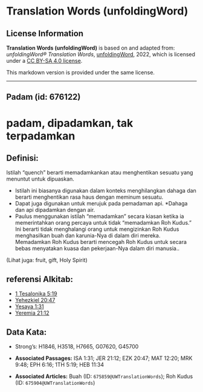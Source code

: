 # Translation Words (unfoldingWord)

## License Information

**Translation Words (unfoldingWord)** is based on and adapted from: _unfoldingWord® Translation Words_, [unfoldingWord](https://unfoldingword.org/utw), 2022, which is licensed under a [CC BY-SA 4.0 license](https://creativecommons.org/licenses/by-sa/4.0/legalcode.en).

This markdown version is provided under the same license.



--------------------------------

## Padam (id: 676122)

padam, dipadamkan, tak terpadamkan
==================================

Definisi:
---------

Istilah “quench” berarti memadamkankan atau menghentikan sesuatu yang menuntut untuk dipuaskan.

* Istilah ini biasanya digunakan dalam konteks menghilangkan dahaga dan berarti menghentikan rasa haus dengan meminum sesuatu.
* Dapat juga digunakan untuk merujuk pada pemadaman api. \*Dahaga dan api dipadamkan dengan air.
* Paulus menggunakan istilah “memadamkan” secara kiasan ketika ia memerintahkan orang percaya untuk tidak “memadamkan Roh Kudus.” Ini berarti tidak menghalangi orang untuk mengizinkan Roh Kudus menghasilkan buah dan karunia\-Nya di dalam diri mereka. Memadamkan Roh Kudus berarti mencegah Roh Kudus untuk secara bebas menyatakan kuasa dan pekerjaan\-Nya dalam diri manusia..

(Lihat juga: fruit, gift, Holy Spirit)

referensi Alkitab:
------------------

* [1 Tesalonika 5:19](https://ref.ly/1Thess0:0)
* [Yehezkiel 20:47](https://ref.ly/Ezek20:47)
* [Yesaya 1:31](https://ref.ly/Isa1:31)
* [Yeremia 21:12](https://ref.ly/Jer21:12)

Data Kata:
----------

* Strong’s: H1846, H3518, H7665, G07620, G45700

* **Associated Passages:** ISA 1:31; JER 21:12; EZK 20:47; MAT 12:20; MRK 9:48; EPH 6:16; 1TH 5:19; HEB 11:34
* **Associated Articles:** Buah (ID: `675859@UWTranslationWords`); Roh Kudus (ID: `675904@UWTranslationWords`)

